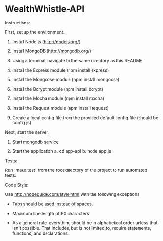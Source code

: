 WealthWhistle-API
=================

Instructions:

First, set up the environment.

1. Install Node.js (http://nodejs.org/)

2. Install MongoDB (http://mongodb.org/)
`
3. Using a terminal, navigate to the same directory as this README

4. Install the Express module (npm install express)

5. Install the Mongoose module (npm install mongoose)

6. Install the Bcrypt module (npm install bcrypt)

7. Install the Mocha module (npm install mocha)

8. Install the Request module (npm install request)

9. Create a local config file from the provided default config file (should be config.js)

Next, start the server.

1. Start mongodb service

2. Start the application
    a. cd app-api
    b. node app.js

Tests:

Run 'make test' from the root directory of the project to run automated tests.

Code Style:

Use http://nodeguide.com/style.html with the following exceptions:

* Tabs should be used instead of spaces.

* Maximum line length of 90 characters

* As a general rule, everything should be in alphabetical order unless that isn't
possible. That includes, but is not limited to, require statements, functions,
and declarations.